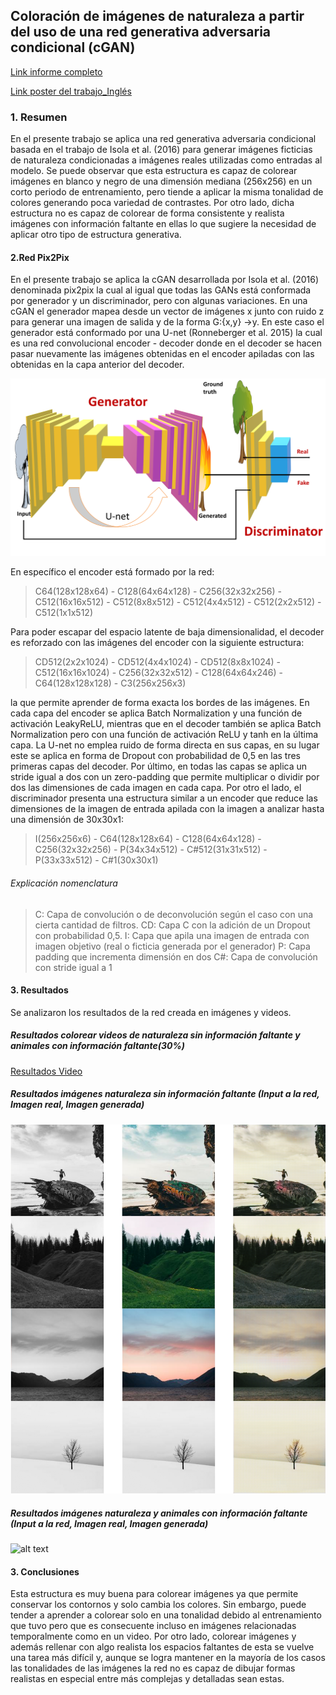 ## Coloración de imágenes de naturaleza a partir del uso de una red generativa adversaria condicional (cGAN)

[Link informe completo](https://drive.google.com/file/d/1S94INBuDNJGI3bO0whVZpmp7f5e6UTlF/view?usp=sharing)

[Link poster del trabajo_Inglés](https://drive.google.com/file/d/1KcOA67vkNROQczDyfhLlKvlfStsnO0OM/view?usp=sharing)


### 1. Resumen

En el presente trabajo se aplica una red generativa adversaria condicional basada en el trabajo de Isola et al. (2016) para generar imágenes ficticias de naturaleza condicionadas a imágenes reales utilizadas como entradas al modelo. Se puede observar que esta estructura es capaz de colorear imágenes en blanco y negro de una dimensión mediana (256x256) en un corto periodo de entrenamiento, pero tiende a aplicar la misma tonalidad de colores generando poca variedad de contrastes. Por otro lado, dicha estructura no es capaz de colorear de forma consistente y realista imágenes con información faltante en ellas lo que sugiere la necesidad de aplicar otro tipo de estructura generativa.



#### 2.Red Pix2Pix

En el presente trabajo se aplica la cGAN desarrollada por Isola et al. (2016) denominada pix2pix la cual al igual que todas las GANs está conformada por generador y un discriminador, pero con algunas variaciones. 
En una cGAN el generador mapea desde un vector de imágenes x junto con ruido z para generar una imagen de salida y de la forma G:{x,y} →y. En este caso el generador está conformado por una U-net (Ronneberger et al. 2015) la cual es una red convolucional encoder - decoder donde en el decoder se hacen pasar nuevamente las imágenes obtenidas en el encoder apiladas con las obtenidas en la capa anterior del decoder.

![alt text](https://github.com/joseortegalabra/Proyect-GANs/blob/master/Files_readme/Diapositiva1.PNG)

En específico el encoder está formado por la red:

>C64(128x128x64) - C128(64x64x128) - C256(32x32x256) - C512(16x16x512) - C512(8x8x512) - C512(4x4x512) - C512(2x2x512) - C512(1x1x512)

Para poder escapar del espacio latente de baja dimensionalidad, el decoder es reforzado con las imágenes del encoder con la siguiente estructura:

>CD512(2x2x1024) - CD512(4x4x1024) - CD512(8x8x1024) -C512(16x16x1024) - C256(32x32x512) - C128(64x64x246) -C64(128x128x128) - C3(256x256x3)

la que permite aprender de forma exacta los bordes de las imágenes. En cada capa del encoder se aplica Batch Normalization y una función de activación LeakyReLU, mientras que en el decoder también se aplica Batch Normalization pero con una función de activación ReLU y tanh en la última capa. La U-net no emplea ruido de forma directa en sus capas, en su lugar este se aplica en forma de Dropout con probabilidad de 0,5 en las tres primeras capas del decoder. Por último, en todas las capas se aplica un stride igual a dos con un zero-padding que permite multiplicar o dividir por dos las dimensiones de cada imagen en cada capa.
Por otro el lado, el discriminador presenta una estructura similar a un encoder que reduce las dimensiones de la imagen de entrada apilada con la imagen a analizar hasta una dimensión de 30x30x1:

>I(256x256x6) - C64(128x128x64) - C128(64x64x128) - C256(32x32x256) - P(34x34x512) - C#512(31x31x512) - P(33x33x512) - C#1(30x30x1)

###### Explicación nomenclatura

> C: Capa de convolución o de deconvolución según el caso con una cierta cantidad de filtros.
  CD: Capa C con la adición de un Dropout con probabilidad 0,5.
  I: Capa que apila una imagen de entrada con imagen objetivo (real o ficticia generada por el generador)
  P: Capa padding que incrementa dimensión en dos
  C#: Capa de convolución con stride igual a 1



#### 3. Resultados
Se analizaron los resultados de la red creada en imágenes y videos.

##### Resultados colorear videos de naturaleza sin información faltante y animales con información faltante(30%)
[Resultados Video](https://www.youtube.com/watch?v=X312wXQVe9s)

##### Resultados imágenes naturaleza sin información faltante (Input a la red, Imagen real, Imagen generada)
![alt text](https://github.com/joseortegalabra/Proyect-GANs/blob/master/Files_readme/Resultados%20naturaleza.png)

##### Resultados imágenes naturaleza y animales con información faltante (Input a la red, Imagen real, Imagen generada)
![alt text](https://github.com/joseortegalabra/Proyect-GANs/blob/master/Files_readme/Resultados%20animales.png)


#### 3. Conclusiones
Esta estructura es muy buena para colorear imágenes ya que permite conservar los contornos y solo cambia los colores. Sin embargo, puede tender a aprender a colorear solo en una tonalidad debido al entrenamiento que tuvo pero que es consecuente incluso en imágenes relacionadas temporalmente como en un video. Por otro lado, colorear imágenes y además rellenar con algo realista los espacios faltantes de esta se vuelve una tarea más difícil y, aunque se logra mantener en la mayoría de los casos las tonalidades de las imágenes la red no es capaz de dibujar formas realistas en especial entre más complejas y detalladas sean estas.


